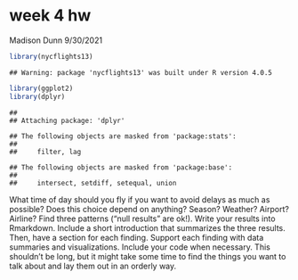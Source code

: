 week 4 hw
================
Madison Dunn
9/30/2021

``` r
library(nycflights13)
```

    ## Warning: package 'nycflights13' was built under R version 4.0.5

``` r
library(ggplot2)
library(dplyr)
```

    ## 
    ## Attaching package: 'dplyr'

    ## The following objects are masked from 'package:stats':
    ## 
    ##     filter, lag

    ## The following objects are masked from 'package:base':
    ## 
    ##     intersect, setdiff, setequal, union

What time of day should you fly if you want to avoid delays as much as
possible? Does this choice depend on anything? Season? Weather? Airport?
Airline? Find three patterns (“null results” are ok\!). Write your
results into Rmarkdown. Include a short introduction that summarizes the
three results. Then, have a section for each finding. Support each
finding with data summaries and visualizations. Include your code when
necessary. This shouldn’t be long, but it might take some time to find
the things you want to talk about and lay them out in an orderly way.
